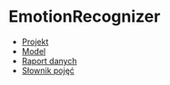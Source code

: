 # EmotionRecognizer

* [Projekt](Project/index.md)
* [Model](Model/index.md)
* [Raport danych](DataReport/index.md)
* [Słownik pojęć](DataReport/dictionary.md)